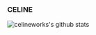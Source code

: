 ### CELINE

![celineworks's github stats](https://github-readme-stats.vercel.app/api?username=celineworks&hide=issues)
